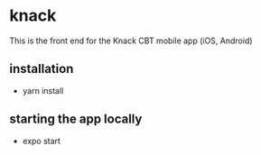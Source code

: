 # knack

This is the front end for the Knack CBT mobile app (iOS, Android)

## installation

- yarn install

## starting the app locally

- expo start 